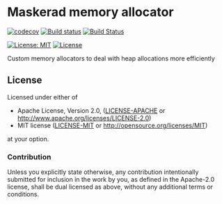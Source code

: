 # Maskerad memory allocator

[![codecov](https://codecov.io/gh/Maskerad-rs/Maskerad_memory_allocator/branch/master/graph/badge.svg)](https://codecov.io/gh/Maskerad-rs/Maskerad_memory_allocator)
[![Build status](https://ci.appveyor.com/api/projects/status/rmbkq0i432lrxwri/branch/master?svg=true)](https://ci.appveyor.com/project/Malkaviel/maskerad-memory-allocator/branch/master)
[![Build Status](https://travis-ci.org/Maskerad-rs/Maskerad_memory_allocator.svg?branch=master)](https://travis-ci.org/Maskerad-rs/Maskerad_memory_allocator)

[![License: MIT](https://img.shields.io/badge/License-MIT-yellow.svg)](https://opensource.org/licenses/MIT) [![License](https://img.shields.io/badge/License-Apache%202.0-blue.svg)](https://opensource.org/licenses/Apache-2.0)

Custom memory allocators to deal with heap allocations more efficiently

## License

Licensed under either of

 * Apache License, Version 2.0, ([LICENSE-APACHE](LICENSE-APACHE) or http://www.apache.org/licenses/LICENSE-2.0)
 * MIT license ([LICENSE-MIT](LICENSE-MIT) or http://opensource.org/licenses/MIT)

at your option.

### Contribution

Unless you explicitly state otherwise, any contribution intentionally submitted
for inclusion in the work by you, as defined in the Apache-2.0 license, shall be dual licensed as above, without any
additional terms or conditions.